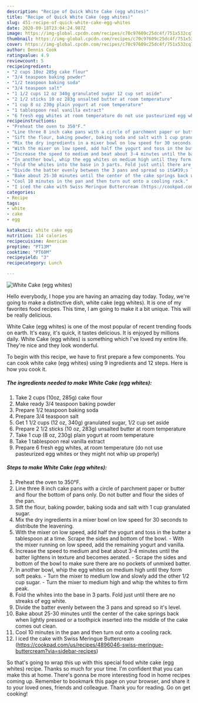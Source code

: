 ```yaml
---
description: "Recipe of Quick White Cake (egg whites)"
title: "Recipe of Quick White Cake (egg whites)"
slug: 451-recipe-of-quick-white-cake-egg-whites
date: 2020-09-18T23:04:24.987Z
image: https://img-global.cpcdn.com/recipes/c70c97609c25dc4f/751x532cq70/white-cake-egg-whites-recipe-main-photo.jpg
thumbnail: https://img-global.cpcdn.com/recipes/c70c97609c25dc4f/751x532cq70/white-cake-egg-whites-recipe-main-photo.jpg
cover: https://img-global.cpcdn.com/recipes/c70c97609c25dc4f/751x532cq70/white-cake-egg-whites-recipe-main-photo.jpg
author: Dennis Cook
ratingvalue: 4.9
reviewcount: 5
recipeingredient:
- "2 cups 10oz 285g cake flour"
- "3/4 teaspoon baking powder"
- "1/2 teaspoon baking soda"
- "3/4 teaspoon salt"
- "1 1/2 cups 12 oz 340g granulated sugar 12 cup set aside"
- "2 1/2 sticks 10 oz 283g unsalted butter at room temperature"
- "1 cup 8 oz 230g plain yogurt at room temperature"
- "1 tablespoon real vanilla extract"
- "6 fresh egg whites at room temperature do not use pasteurized egg whites or they might not whip up properly"
recipeinstructions:
- "Preheat the oven to 350°F."
- "Line three 8 inch cake pans with a circle of parchment paper or butter and flour the bottom of pans only. Do not butter and flour the sides of the pan."
- "Sift the flour, baking powder, baking soda and salt with 1 cup granulated sugar."
- "Mix the dry ingredients in a mixer bowl on low speed for 30 seconds to distribute the leavening."
- "With the mixer on low speed, add half the yogurt and toss in the butter a tablespoon at a time. Scrape the sides and bottom of the bowl. With the mixer running on low speed, add the remaining yogurt and vanilla."
- "Increase the speed to medium and beat about 3-4 minutes until the batter lightens in texture and becomes aerated. Scrape the sides and bottom of the bowl to make sure there are no pockets of unmixed batter."
- "In another bowl, whip the egg whites on medium high until they form soft peaks. Turn the mixer to medium low and slowly add the other 1/2 cup sugar. Turn the mixer to medium high and whip the whites to firm peak."
- "Fold the whites into the base in 3 parts. Fold just until there are no streaks of egg white."
- "Divide the batter evenly between the 3 pans and spread so it&#39;s level."
- "Bake about 25-30 minutes until the center of the cake springs back when lightly pressed or a toothpick inserted into the middle of the cake comes out clean."
- "Cool 10 minutes in the pan and then turn out onto a cooling rack."
- "I iced the cake with Swiss Meringue Buttercream (https://cookpad.com/us/recipes/4896046-swiss-meringue-buttercream?via=sidebar-recipes)"
categories:
- Recipe
tags:
- white
- cake
- egg

katakunci: white cake egg 
nutrition: 114 calories
recipecuisine: American
preptime: "PT13M"
cooktime: "PT60M"
recipeyield: "3"
recipecategory: Lunch

---
```



![White Cake (egg whites)](https://img-global.cpcdn.com/recipes/c70c97609c25dc4f/751x532cq70/white-cake-egg-whites-recipe-main-photo.jpg)

Hello everybody, I hope you are having an amazing day today. Today, we're going to make a distinctive dish, white cake (egg whites). It is one of my favorites food recipes. This time, I am going to make it a bit unique. This will be really delicious.

White Cake (egg whites) is one of the most popular of recent trending foods on earth. It's easy, it's quick, it tastes delicious. It is enjoyed by millions daily. White Cake (egg whites) is something which I've loved my entire life. They're nice and they look wonderful.




To begin with this recipe, we have to first prepare a few components. You can cook white cake (egg whites) using 9 ingredients and 12 steps. Here is how you cook it.

<!--inarticleads1-->

##### The ingredients needed to make White Cake (egg whites):

1. Take 2 cups (10oz, 285g) cake flour
1. Make ready 3/4 teaspoon baking powder
1. Prepare 1/2 teaspoon baking soda
1. Prepare 3/4 teaspoon salt
1. Get 1 1/2 cups (12 oz, 340g) granulated sugar, 1/2 cup set aside
1. Prepare 2 1/2 sticks (10 oz, 283g) unsalted butter at room temperature
1. Take 1 cup (8 oz, 230g) plain yogurt at room temperature
1. Take 1 tablespoon real vanilla extract
1. Prepare 6 fresh egg whites, at room temperature (do not use pasteurized egg whites or they might not whip up properly)




<!--inarticleads2-->

##### Steps to make White Cake (egg whites):

1. Preheat the oven to 350°F.
1. Line three 8 inch cake pans with a circle of parchment paper or butter and flour the bottom of pans only. Do not butter and flour the sides of the pan.
1. Sift the flour, baking powder, baking soda and salt with 1 cup granulated sugar.
1. Mix the dry ingredients in a mixer bowl on low speed for 30 seconds to distribute the leavening.
1. With the mixer on low speed, add half the yogurt and toss in the butter a tablespoon at a time. Scrape the sides and bottom of the bowl. - With the mixer running on low speed, add the remaining yogurt and vanilla.
1. Increase the speed to medium and beat about 3-4 minutes until the batter lightens in texture and becomes aerated. - Scrape the sides and bottom of the bowl to make sure there are no pockets of unmixed batter.
1. In another bowl, whip the egg whites on medium high until they form soft peaks. - Turn the mixer to medium low and slowly add the other 1/2 cup sugar. - Turn the mixer to medium high and whip the whites to firm peak.
1. Fold the whites into the base in 3 parts. Fold just until there are no streaks of egg white.
1. Divide the batter evenly between the 3 pans and spread so it&#39;s level.
1. Bake about 25-30 minutes until the center of the cake springs back when lightly pressed or a toothpick inserted into the middle of the cake comes out clean.
1. Cool 10 minutes in the pan and then turn out onto a cooling rack.
1. I iced the cake with Swiss Meringue Buttercream (https://cookpad.com/us/recipes/4896046-swiss-meringue-buttercream?via=sidebar-recipes)




So that's going to wrap this up with this special food white cake (egg whites) recipe. Thanks so much for your time. I'm confident that you can make this at home. There's gonna be more interesting food in home recipes coming up. Remember to bookmark this page on your browser, and share it to your loved ones, friends and colleague. Thank you for reading. Go on get cooking!
